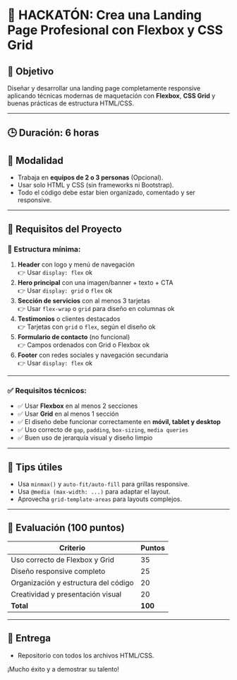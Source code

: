 # 🚀 HACKATÓN: Crea una Landing Page Profesional con Flexbox y CSS Grid

## 🎯 Objetivo
Diseñar y desarrollar una landing page completamente responsive aplicando técnicas modernas de maquetación con **Flexbox**, **CSS Grid** y buenas prácticas de estructura HTML/CSS.

---

## 🕒 Duración: 6 horas

## 👥 Modalidad
- Trabaja en **equipos de 2 o 3 personas** (Opcional).
- Usar solo HTML y CSS (sin frameworks ni Bootstrap).
- Todo el código debe estar bien organizado, comentado y ser responsive.

---

## 🧩 Requisitos del Proyecto

### 🔧 Estructura mínima:

1. **Header** con logo y menú de navegación  
   👉 Usar `display: flex`   ok
2. **Hero principal** con una imagen/banner + texto + CTA  
   👉 Usar `display: grid` o `flex` ok
3. **Sección de servicios** con al menos 3 tarjetas  
   👉 Usar `flex-wrap` o `grid` para diseño en columnas ok
4. **Testimonios** o clientes destacados  
   👉 Tarjetas con `grid` o `flex`, según el diseño ok
5. **Formulario de contacto** (no funcional)  
   👉 Campos ordenados con Grid o Flexbox ok
6. **Footer** con redes sociales y navegación secundaria  
   👉 Usar `display: flex` ok

---

### ✅ Requisitos técnicos:

- ✅ Usar **Flexbox** en al menos 2 secciones
- ✅ Usar **Grid** en al menos 1 sección
- ✅ El diseño debe funcionar correctamente en **móvil, tablet y desktop**
- ✅ Uso correcto de `gap`, `padding`, `box-sizing`, `media queries`
- ✅ Buen uso de jerarquía visual y diseño limpio

---

## 🧪 Tips útiles

- Usa `minmax()` y `auto-fit/auto-fill` para grillas responsive.
- Usa `@media (max-width: ...)` para adaptar el layout.
- Aprovecha `grid-template-areas` para layouts complejos.

---

## 🧠 Evaluación (100 puntos)

| Criterio                            | Puntos |
|-------------------------------------|--------|
| Uso correcto de Flexbox y Grid      | 35     |
| Diseño responsive completo          | 25     |
| Organización y estructura del código| 20     |
| Creatividad y presentación visual   | 20     |
| **Total**                           | **100**|

---

## 🏁 Entrega

- Repositorio con todos los archivos HTML/CSS.

¡Mucho éxito y a demostrar su talento!